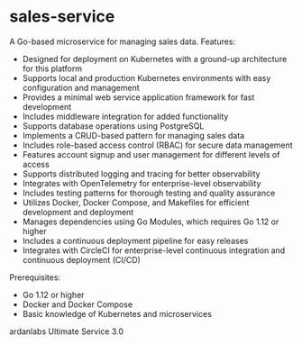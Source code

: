# sales-service

A Go-based microservice for managing sales data.
Features:

 - Designed for deployment on Kubernetes with a ground-up architecture for this platform
 - Supports local and production Kubernetes environments with easy configuration and management
 - Provides a minimal web service application framework for fast development
 - Includes middleware integration for added functionality
 - Supports database operations using PostgreSQL
 - Implements a CRUD-based pattern for managing sales data
 - Includes role-based access control (RBAC) for secure data management
 - Features account signup and user management for different levels of access
 - Supports distributed logging and tracing for better observability
 - Integrates with OpenTelemetry for enterprise-level observability
 - Includes testing patterns for thorough testing and quality assurance
 - Utilizes Docker, Docker Compose, and Makefiles for efficient development and deployment
 - Manages dependencies using Go Modules, which requires Go 1.12 or higher
 - Includes a continuous deployment pipeline for easy releases
 - Integrates with CircleCI for enterprise-level continuous integration and continuous deployment (CI/CD)

Prerequisites:

 - Go 1.12 or higher
 - Docker and Docker Compose
 - Basic knowledge of Kubernetes and microservices


ardanlabs Ultimate Service 3.0
